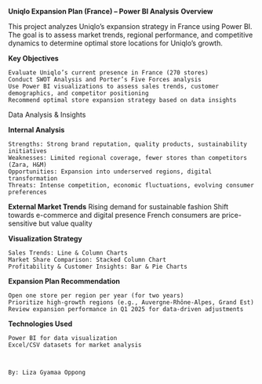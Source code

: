 **Uniqlo Expansion Plan (France) – Power BI Analysis**
**Overview**

This project analyzes Uniqlo’s expansion strategy in France using Power BI. The goal is to assess market trends, regional performance, 
and competitive dynamics to determine optimal store locations for Uniqlo’s growth.

**Key Objectives**

	Evaluate Uniqlo’s current presence in France (270 stores)
	Conduct SWOT Analysis and Porter’s Five Forces analysis
	Use Power BI visualizations to assess sales trends, customer demographics, and competitor positioning
	Recommend optimal store expansion strategy based on data insights

Data Analysis & Insights

**Internal Analysis**

	Strengths: Strong brand reputation, quality products, sustainability initiatives
	Weaknesses: Limited regional coverage, fewer stores than competitors (Zara, H&M)
	Opportunities: Expansion into underserved regions, digital transformation
	Threats: Intense competition, economic fluctuations, evolving consumer preferences

**External Market Trends**
	Rising demand for sustainable fashion
	Shift towards e-commerce and digital presence
	French consumers are price-sensitive but value quality

**Visualization Strategy**

	Sales Trends: Line & Column Charts
	Market Share Comparison: Stacked Column Chart
	Profitability & Customer Insights: Bar & Pie Charts

**Expansion Plan Recommendation**

	Open one store per region per year (for two years)
	Prioritize high-growth regions (e.g., Auvergne-Rhône-Alpes, Grand Est)
	Review expansion performance in Q1 2025 for data-driven adjustments

**Technologies Used**

	Power BI for data visualization
	Excel/CSV datasets for market analysis



	By: Liza Gyamaa Oppong
